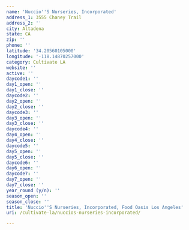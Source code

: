 ```yaml
---
name: 'Nuccio''S Nurseries, Incorporated'
address_1: 3555 Chaney Trail
address_2: ''
city: Altadena
state: CA
zip: ''
phone: ''
latitude: '34.20560105000'
longitude: '-118.14870257000'
category: Cultivate LA
website: ''
active: ''
daycode1: ''
day1_open: ''
day1_close: ''
daycode2: ''
day2_open: ''
day2_close: ''
daycode3: ''
day3_open: ''
day3_close: ''
daycode4: ''
day4_open: ''
day4_close: ''
daycode5: ''
day5_open: ''
day5_close: ''
daycode6: ''
day6_open: ''
daycode7: ''
day7_open: ''
day7_close: ''
year_round (y/n): ''
season_open: ''
season_close: ''
title: 'Nuccio''S Nurseries, Incorporated, Food Oasis Los Angeles'
uri: /cultivate-la/nuccios-nurseries-incorporated/

---
```

